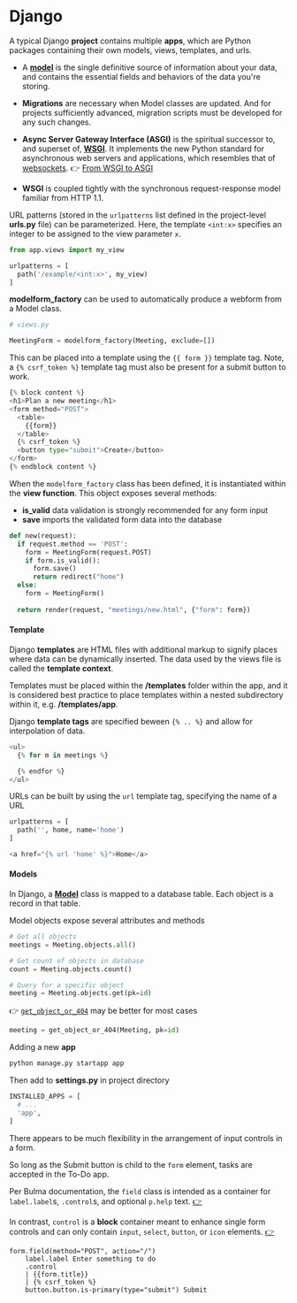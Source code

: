 # Django

A typical Django **project** contains multiple **apps**, which are Python packages containing their own models, views, templates, and urls.

-   A [**model**](#models) is the single definitive source of information about your data, and contains the essential fields and behaviors of the data you're storing. 

-   **Migrations** are necessary when Model classes are updated. And for projects sufficiently advanced, migration scripts must be developed for any such changes.

-   **Async Server Gateway Interface (ASGI)** is the spiritual successor to, and superset of, [**WSGI**](#wsgi). It implements the new Python standard for asynchronous web servers and applications, which resembles that of [websockets](#sockets). :point_right: [From WSGI to ASGI](https://youtu.be/IhF2JwyH664)
-   **WSGI** is coupled tightly with the synchronous request-response model familiar from HTTP 1.1.

URL patterns (stored in the `urlpatterns` list defined in the project-level **urls.py** file) can be parameterized. Here, the template `<int:x>` specifies an integer to be assigned to the view parameter `x`.

```py
from app.views import my_view

urlpatterns = [
  path('/example/<int:x>', my_view)
]
```

**modelform\_factory** can be used to automatically produce a webform from a Model class.

```py
# views.py

MeetingForm = modelform_factory(Meeting, exclude=[])
```

This can be placed into a template using the `{{ form }}` template tag. Note, a `{% csrf_token %}` template tag must also be present for a submit button to work.

```py
{% block content %}
<h1>Plan a new meeting</h1>
<form method="POST">
  <table>
    {{form}}
  </table>
  {% csrf_token %}
  <button type="submit">Create</button>
</form>
{% endblock content %}
```


When the `modelform_factory` class has been defined, it is instantiated within the **view function**. This object exposes several methods:

- **is_valid** data validation is strongly recommended for any form input
- **save** imports the validated form data into the database

```py
def new(request):
  if request.method == 'POST':
    form = MeetingForm(request.POST)
    if form.is_valid():
      form.save()
      return redirect("home")
  else:
    form = MeetingForm()
  
  return render(request, "meetings/new.html", {"form": form})
```

#### Template

Django **templates** are HTML files with additional markup to signify places where data can be dynamically inserted. The data used by the views file is called the **template context**.

Templates must be placed within the **/templates** folder within the app, and it is considered best practice to place templates within a nested subdirectory within it, e.g. **/templates/app**.

Django **template tags** are specified beween `{% .. %}` and allow for interpolation of data.

```py
<ul>
  {% for m in meetings %}

  {% endfor %}
</ul>
```

URLs can be built by using the `url` template tag, specifying the name of a URL
```py
urlpatterns = [
  path('', home, name='home')
]
```
```py
<a href="{% url 'home' %}">Home</a>
```

#### Models


In Django, a [**Model**](https://docs.djangoproject.com/en/3.1/topics/db/models/) class is mapped to a database table. Each object is a record in that table.

Model objects expose several attributes and methods

```py
# Get all objects
meetings = Meeting.objects.all()

# Get count of objects in database
count = Meeting.objects.count()

# Query for a specific object
meeting = Meeting.objects.get(pk=id)
```

:point_right: [`get_object_or_404`](https://docs.djangoproject.com/en/3.1/topics/http/shortcuts/#get-object-or-404) may be better for most cases

```py
meeting = get_object_or_404(Meeting, pk=id)
```

Adding a new **app**

```sh
python manage.py startapp app
```

Then add to **settings.py** in project directory

```py
INSTALLED_APPS = [
  # ...
  'app',
]
```

There appears to be much flexibility in the arrangement of input controls in a form.

So long as the Submit button is child to the `form` element, tasks are accepted in the To-Do app.

Per Bulma documentation, the `field` class is intended as a container for `label.label`s, `.control`s, and optional `p.help` text. [:point_right:](https://bulma.io/documentation/form/general/#form-field)

In contrast, `control` is a **block** container meant to enhance single form controls and can only contain `input`, `select`, `button`, or `icon` elements. [:point_right:](https://bulma.io/documentation/form/general/#form-control)

```pug
form.field(method="POST", action="/")
    label.label Enter something to do
    .control
    | {{form.title}}
    | {% csrf_token %}
    button.button.is-primary(type="submit") Submit
```
